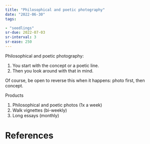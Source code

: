 ```yaml
---
title: "Philosophical and poetic photography"
date: "2022-06-30"
tags:

- "seedlings"
sr-due: 2022-07-03
sr-interval: 3
sr-ease: 250
---
```


Philosophical and poetic photography:
1. You start with the concept or a poetic line.
2. Then you look around with that in mind.

Of course, be open to reverse this when it happens: photo first, then concept.

Products
1. Philosophical and poetic photos (1x a week)
2. Walk vignettes (bi-weekly)
3. Long essays (monthly)

# References
